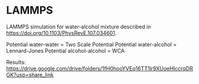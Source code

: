 # LAMMPS
LAMMPS simulation for water-alcohol mixture described in https://doi.org/10.1103/PhysRevE.107.034601.

Potential water-water = Two Scale Potential
Potential water-alcohol = Lennard-Jones
Potential alcohol-alcohol = WCA

Results: https://drive.google.com/drive/folders/1fH0hooYVEq16TT1lr9XUoeHlccrqDRGK?usp=share_link

